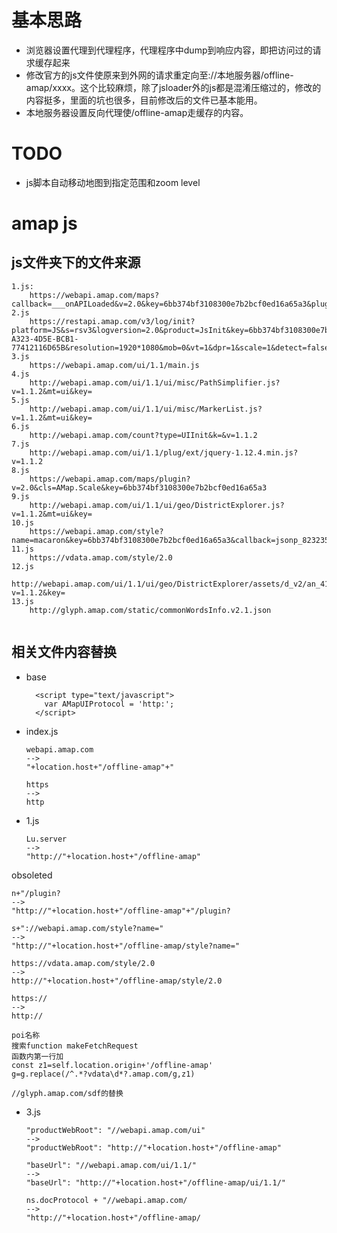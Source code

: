 # 基本思路

- 浏览器设置代理到代理程序，代理程序中dump到响应内容，即把访问过的请求缓存起来
- 修改官方的js文件使原来到外网的请求重定向至://本地服务器/offline-amap/xxxx。这个比较麻烦，除了jsloader外的js都是混淆压缩过的，修改的内容挺多，里面的坑也很多，目前修改后的文件已基本能用。
- 本地服务器设置反向代理使/offline-amap走缓存的内容。

# TODO

- js脚本自动移动地图到指定范围和zoom level

# amap js

## js文件夹下的文件来源

```
1.js:
	https://webapi.amap.com/maps?callback=___onAPILoaded&v=2.0&key=6bb374bf3108300e7b2bcf0ed16a65a3&plugin=
2.js
	https://restapi.amap.com/v3/log/init?platform=JS&s=rsv3&logversion=2.0&product=JsInit&key=6bb374bf3108300e7b2bcf0ed16a65a3&t=1614219853649&sdkversion=2.0&appname=http%253A%252F%252Flocalhost%253A3000%252F&csid=B3B540CF-A323-4D5E-BCB1-77412116D65B&resolution=1920*1080&mob=0&vt=1&dpr=1&scale=1&detect=false&callback=jsonp_925333_1614219853649_
3.js
	https://webapi.amap.com/ui/1.1/main.js
4.js
	http://webapi.amap.com/ui/1.1/ui/misc/PathSimplifier.js?v=1.1.2&mt=ui&key=
5.js
	http://webapi.amap.com/ui/1.1/ui/misc/MarkerList.js?v=1.1.2&mt=ui&key=
6.js
	http://webapi.amap.com/count?type=UIInit&k=&v=1.1.2
7.js
	http://webapi.amap.com/ui/1.1/plug/ext/jquery-1.12.4.min.js?v=1.1.2
8.js
	https://webapi.amap.com/maps/plugin?v=2.0&cls=AMap.Scale&key=6bb374bf3108300e7b2bcf0ed16a65a3
9.js
	http://webapi.amap.com/ui/1.1/ui/geo/DistrictExplorer.js?v=1.1.2&mt=ui&key=
10.js
	https://webapi.amap.com/style?name=macaron&key=6bb374bf3108300e7b2bcf0ed16a65a3&callback=jsonp_823235_1614219854076_
11.js
	https://vdata.amap.com/style/2.0
12.js
	http://webapi.amap.com/ui/1.1/ui/geo/DistrictExplorer/assets/d_v2/an_410000.json?v=1.1.2&key=
13.js
	http://glyph.amap.com/static/commonWordsInfo.v2.1.json
	
```



## 相关文件内容替换

- base

  ```
    <script type="text/javascript">
      var AMapUIProtocol = 'http:';
    </script>
  ```

  

- index.js

  ```
  webapi.amap.com
  -->
  "+location.host+"/offline-amap"+"
  ```

  ```
  https
  -->
  http
  ```

- 1.js

  ```
  Lu.server
  -->
  "http://"+location.host+"/offline-amap"
  ```
obsoleted
  ```
  n+"/plugin?
  -->
  "http://"+location.host+"/offline-amap"+"/plugin?
  ```
  ```
  s+"://webapi.amap.com/style?name="
  -->
  "http://"+location.host+"/offline-amap/style?name="
  ```
  
  ```
  https://vdata.amap.com/style/2.0
  -->
  http://"+location.host+"/offline-amap/style/2.0
  ```
  
  ```
  https://
  -->
  http://
  ```
  
  ```
  poi名称
  搜索function makeFetchRequest
  函数内第一行加
  const z1=self.location.origin+'/offline-amap'
  g=g.replace(/^.*?vdata\d*?.amap.com/g,z1)
  
  //glyph.amap.com/sdf的替换
  ```
  
  
  
  
  
- 3.js

  ```
  "productWebRoot": "//webapi.amap.com/ui"
  -->
  "productWebRoot": "http://"+location.host+"/offline-amap"
  ```

  ```
  "baseUrl": "//webapi.amap.com/ui/1.1/"
  -->
  "baseUrl": "http://"+location.host+"/offline-amap/ui/1.1/"
  ```

  ```
  ns.docProtocol + "//webapi.amap.com/
  -->
  "http://"+location.host+"/offline-amap/
  ```

  